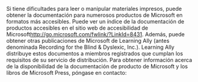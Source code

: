 <Token xmlns:xlink="http://www.w3.org/1999/xlink">Si tiene dificultades para leer o manipular materiales impresos, puede obtener la documentación para numerosos productos de Microsoft en formatos más accesibles. Puede ver un índice de la documentación de productos accesibles en el <externalLink xmlns="http://ddue.schemas.microsoft.com/authoring/2003/5"><linkText>sitio web de accesibilidad de Microsoft</linkText><linkUri>http://go.microsoft.com/fwlink/?LinkId=8431</linkUri></externalLink>. Además, puede obtener otras publicaciones de Microsoft de Learning Ally (antes denominada Recording for the Blind &amp; Dyslexic, Inc.). Learning Ally distribuye estos documentos a miembros registrados que cumplan los requisitos de su servicio de distribución. Para obtener información acerca de la disponibilidad de la documentación de producto de Microsoft y los libros de Microsoft Press, póngase en contacto:</Token>

<!--HONumber=May16_HO1-->


